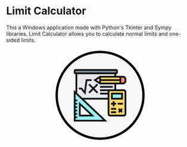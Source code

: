 # Limit Calculator
This a Windows application made with Python's Tkinter and Sympy libraries. Limit Calculator allows you to calculate normal limits and one-sided limits.

<!-- ![Math](/math.png "Math") -->

<center>
	<img src="./math.png" alt="Math" width="50%" height="50%">
</center>
